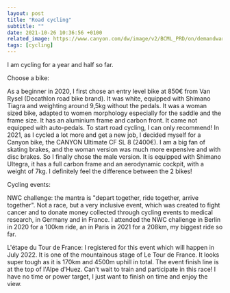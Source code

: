 ```yaml
---
layout: post
title: "Road cycling"
subtitle: ""
date: 2021-10-26 10:36:56 +0100
related_image: https://www.canyon.com/dw/image/v2/BCML_PRD/on/demandware.static/-/Sites-canyon-master/default/dw8a5aa91f/images/full/full_2021_/2021/full_2021_ultimate-cf-sl-8-us_2861_bu-bk_P5.jpg?sw=874&sfrm=png&q=90&bgcolor=F2F2F2
tags: [cycling]
---
```


I am cycling for a year and half so far.

Choose a bike:

As a beginner in 2020, I first chose an entry level bike at 850€ from Van Rysel (Decathlon road bike brand). It was white, equipped with Shimano Tiagra and weighting around 9,5kg without the pedals. It was a woman sized bike, adapted to women morphology especially for the saddle and the frame size. It has an aluminium frame and carbon front. It came not equipped with auto-pedals. To start road cycling, I can only recommend!
In 2021, as I cycled a lot more and get a new job, I decided myself for a Canyon bike, the CANYON Ultimate CF SL 8 (2400€). I am a big fan of skating brakes, and the woman version was much more expensive and with disc brakes. So I finally chose the male version. It is equipped with Shimano Ultegra, it has a full carbon frame and an aerodynamic cockpit, with a weight of 7kg. I definitely feel the difference between the 2 bikes!

Cycling events:

NWC challenge: the mantra is "depart together, ride together, arrive together". Not a race, but a very inclusive event, which was created to fight cancer and to donate money collected through cycling events to medical research, in Germany and in France. I attended the NWC challenge in Berlin in 2020 for a 100km ride, an in Paris in 2021 for a 208km, my biggest ride so far.

L'étape du Tour de France: I registered for this event which will happen in July 2022. It is one of the mountainous stage of Le Tour de France. It looks super tough as it is 170km and 4500m uphill in total. The event finish line is at the top of l'Alpe d'Huez. Can't wait to train and participate in this race! I have no time or power target, I just want to finish on time and enjoy the view.
